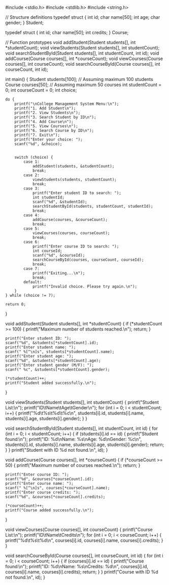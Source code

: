 #include <stdio.h>
#include <stdlib.h>
#include <string.h>



// Structure definitions
typedef struct {
    int id;
    char name[50];
    int age;
    char gender;
} Student;



typedef struct {
    int id;
    char name[50];
    int credits;
} Course;



// Function prototypes
void addStudent(Student students[], int *studentCount);
void viewStudents(Student students[], int studentCount);
void searchStudentById(Student students[], int studentCount, int id);
void addCourse(Course courses[], int *courseCount);
void viewCourses(Course courses[], int courseCount);
void searchCourseById(Course courses[], int courseCount, int id);



int main() {
    Student students[100]; // Assuming maximum 100 students
    Course courses[50];    // Assuming maximum 50 courses
    int studentCount = 0;
    int courseCount = 0;
    int choice;
   
    do {
        printf("\nCollege Management System Menu:\n");
        printf("1. Add Student\n");
        printf("2. View Students\n");
        printf("3. Search Student by ID\n");
        printf("4. Add Course\n");
        printf("5. View Courses\n");
        printf("6. Search Course by ID\n");
        printf("7. Exit\n");
        printf("Enter your choice: ");
        scanf("%d", &choice);


        switch (choice) {
            case 1:
                addStudent(students, &studentCount);
                break;
            case 2:
                viewStudents(students, studentCount);
                break;
            case 3:
                printf("Enter student ID to search: ");
                int studentId;
                scanf("%d", &studentId);
                searchStudentById(students, studentCount, studentId);
                break;
            case 4:
                addCourse(courses, &courseCount);
                break;
            case 5:
                viewCourses(courses, courseCount);
                break;
            case 6:
                printf("Enter course ID to search: ");
                int courseId;
                scanf("%d", &courseId);
                searchCourseById(courses, courseCount, courseId);
                break;
            case 7:
                printf("Exiting...\n");
                break;
            default:
                printf("Invalid choice. Please try again.\n");
        }
    } while (choice != 7);

    return 0;
}


void addStudent(Student students[], int *studentCount) {
    if (*studentCount >= 100) {
        printf("Maximum number of students reached.\n");
        return;
    }


    printf("Enter student ID: ");
    scanf("%d", &students[*studentCount].id);
    printf("Enter student name: ");
    scanf(" %[^\n]s", students[*studentCount].name);
    printf("Enter student age: ");
    scanf("%d", &students[*studentCount].age);
    printf("Enter student gender (M/F): ");
    scanf(" %c", &students[*studentCount].gender);

    (*studentCount)++;
    printf("Student added successfully.\n");
}


void viewStudents(Student students[], int studentCount) {
    printf("Student List:\n");
    printf("ID\tName\tAge\tGender\n");
    for (int i = 0; i < studentCount; i++) {
        printf("%d\t%s\t%d\t%c\n", students[i].id, students[i].name, students[i].age, students[i].gender);
    }
}


void searchStudentById(Student students[], int studentCount, int id) {
    for (int i = 0; i < studentCount; i++) {
        if (students[i].id == id) {
            printf("Student found:\n");
            printf("ID: %d\nName: %s\nAge: %d\nGender: %c\n", students[i].id, students[i].name, students[i].age, students[i].gender);
            return;
        }
    }
    printf("Student with ID %d not found.\n", id);
}


void addCourse(Course courses[], int *courseCount) {
    if (*courseCount >= 50) {
        printf("Maximum number of courses reached.\n");
        return;
    }


    printf("Enter course ID: ");
    scanf("%d", &courses[*courseCount].id);
    printf("Enter course name: ");
    scanf(" %[^\n]s", courses[*courseCount].name);
    printf("Enter course credits: ");
    scanf("%d", &courses[*courseCount].credits);

    (*courseCount)++;
    printf("Course added successfully.\n");
}


void viewCourses(Course courses[], int courseCount) {
    printf("Course List:\n");
    printf("ID\tName\tCredits\n");
    for (int i = 0; i < courseCount; i++) {
        printf("%d\t%s\t%d\n", courses[i].id, courses[i].name, courses[i].credits);
    }
}


void searchCourseById(Course courses[], int courseCount, int id) {
    for (int i = 0; i < courseCount; i++) {
        if (courses[i].id == id) {
            printf("Course found:\n");
            printf("ID: %d\nName: %s\nCredits: %d\n", courses[i].id, courses[i].name, courses[i].credits);
            return;
        }
    }
    printf("Course with ID %d not found.\n", id);
}
